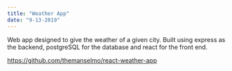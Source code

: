 ```yaml
---
title: "Weather App"
date: "9-13-2019"
---
```

Web app designed to give the weather of a given city.
Built using express as the backend, postgreSQL for the database and react for the front end. 

https://github.com/themanselmo/react-weather-app